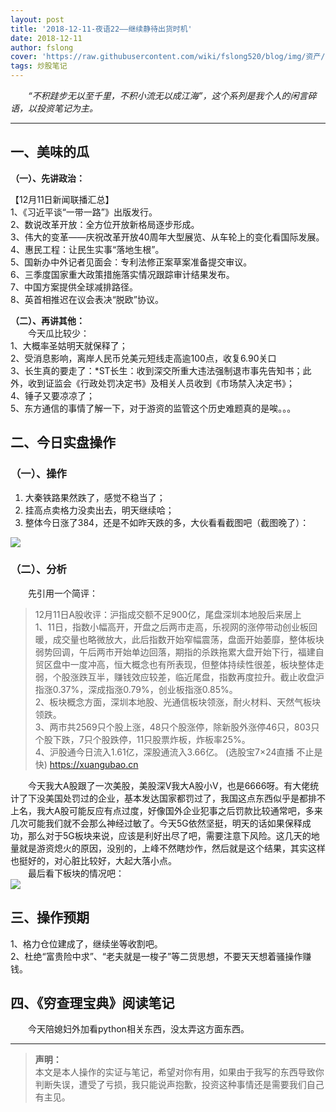 ```yaml
---
layout: post
title: '2018-12-11-夜语22——继续静待出货时机'
date: 2018-12-11
author: fslong
cover: 'https://raw.githubusercontent.com/wiki/fslong520/blog/img/资产/资产2018-12-11.jpg'
tags: 炒股笔记
---
```

  
&emsp;&emsp;*“不积跬步无以至千里，不积小流无以成江海”，这个系列是我个人的闲言碎语，以投资笔记为主。*  
   

---
  


## **一、美味的瓜**   


**（一）、先讲政治：**    

【12月11日新闻联播汇总】  
1、《习近平谈“一带一路”》出版发行。  
2、数说改革开放：全方位开放新格局逐步形成。  
3、伟大的变革——庆祝改革开放40周年大型展览、从车轮上的变化看国际发展。  
4、惠民工程：让民生实事“落地生根”。  
5、国新办中外记者见面会：专利法修正案草案准备提交审议。  
6、三季度国家重大政策措施落实情况跟踪审计结果发布。  
7、中国方案提供全球减排路径。  
8、英首相推迟在议会表决“脱欧”协议。               

**（二）、再讲其他：**  
&emsp;&emsp;今天瓜比较少：  
1、大概率圣姑明天就保释了；  
2、受消息影响，离岸人民币兑美元短线走高逾100点，收复6.90关口  
3、长生真的要走了：*ST长生：收到深交所重大违法强制退市事先告知书；此外，收到证监会《行政处罚决定书》及相关人员收到《市场禁入决定书》；  
4、锤子又要凉凉了；  
5、东方通信的事情了解一下，对于游资的监管这个历史难题真的是唉。。。


## **二、今日实盘操作**
### **（一）、操作**
1. 大秦铁路果然跌了，感觉不稳当了；  
2. 挂高点卖格力没卖出去，明天继续哈；    
3. 整体今日涨了384，还是不如昨天跌的多，大伙看看截图吧（截图晚了）：   
     
![](https://raw.githubusercontent.com/wiki/fslong520/blog/img/资产/资产2018-12-11.jpg)
### **（二）、分析**  
 
&emsp;&emsp;先引用一个简评：  
>12月11日A股收评：沪指成交额不足900亿，尾盘深圳本地股后来居上  
1、11日，指数小幅高开，开盘之后两市走高，乐视网的涨停带动创业板回暖，成交量也略微放大，此后指数开始窄幅震荡，盘面开始萎靡，整体板块弱势回调，午后两市开始单边回落，期指的杀跌拖累大盘开始下行，福建自贸区盘中一度冲高，恒大概念也有所表现，但整体持续性很差，板块整体走弱，个股涨跌互半，赚钱效应较差，临近尾盘，指数再度拉升。截止收盘沪指涨0.37%，深成指涨0.79%，创业板指涨0.85%。   
2、板块概念方面，深圳本地股、光通信板块领涨，耐火材料、天然气板块领跌。  
3、两市共2569只个股上涨，48只个股涨停，除新股外涨停46只，803只个股下跌，7只个股跌停，11只股票炸板，炸板率25%。  
4、沪股通今日流入1.61亿，深股通流入3.66亿。
(选股宝7×24直播 不止是快) https://xuangubao.cn

&emsp;&emsp;今天我大A股跟了一次美股，美股深V我大A股小V，也是6666呀。有大佬统计了下没美国处罚过的企业，基本发达国家都罚过了，我国这点东西似乎是都排不上名，我大A股可能反应有点过度，好像国外企业犯事之后罚款比较通常吧，多来几次可能我们就不会那么神经过敏了。今天5G依然坚挺，明天的话如果保释成功，那么对于5G板块来说，应该是利好出尽了吧，需要注意下风险。这几天的地量就是游资熄火的原因，没别的，上峰不然瞎炒作，然后就是这个结果，其实这样也挺好的，对心脏比较好，大起大落小点。  
&emsp;&emsp;最后看下板块的情况吧：    
![](https://raw.githubusercontent.com/wiki/fslong520/blog/img/板块/资金流入流出2018-12-11.jpg)   


## **三、操作预期**

1、格力仓位建成了，继续坐等收割吧。  
2、杜绝“富贵险中求”、“老夫就是一梭子”等二货思想，不要天天想着骚操作赚钱。    



## **四、《穷查理宝典》阅读笔记**
&emsp;&emsp;今天陪媳妇外加看python相关东西，没太弄这方面东西。

    

---   
  
> **声明：**  
> 本文是本人操作的实证与笔记，希望对你有用，如果由于我写的东西导致你判断失误，遭受了亏损，我只能说声抱歉，投资这种事情还是需要我们自己有主见。